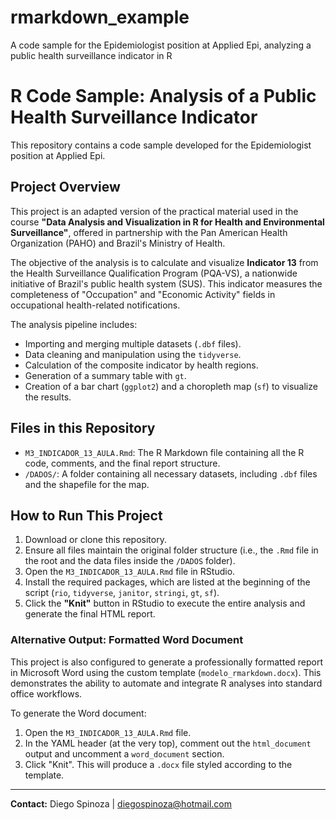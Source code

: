 # rmarkdown_example
A code sample for the Epidemiologist position at Applied Epi, analyzing a public health surveillance indicator in R

# R Code Sample: Analysis of a Public Health Surveillance Indicator

This repository contains a code sample developed for the Epidemiologist position at Applied Epi.

## Project Overview

This project is an adapted version of the practical material used in the course **"Data Analysis and Visualization in R for Health and Environmental Surveillance"**, offered in partnership with the Pan American Health Organization (PAHO) and Brazil's Ministry of Health.

The objective of the analysis is to calculate and visualize **Indicator 13** from the Health Surveillance Qualification Program (PQA-VS), a nationwide initiative of Brazil's public health system (SUS). This indicator measures the completeness of "Occupation" and "Economic Activity" fields in occupational health-related notifications.

The analysis pipeline includes:
- Importing and merging multiple datasets (`.dbf` files).
- Data cleaning and manipulation using the `tidyverse`.
- Calculation of the composite indicator by health regions.
- Generation of a summary table with `gt`.
- Creation of a bar chart (`ggplot2`) and a choropleth map (`sf`) to visualize the results.

## Files in this Repository

* `M3_INDICADOR_13_AULA.Rmd`: The R Markdown file containing all the R code, comments, and the final report structure.
* `/DADOS/`: A folder containing all necessary datasets, including `.dbf` files and the shapefile for the map.

## How to Run This Project

1.  Download or clone this repository.
2.  Ensure all files maintain the original folder structure (i.e., the `.Rmd` file in the root and the data files inside the `/DADOS` folder).
3.  Open the `M3_INDICADOR_13_AULA.Rmd` file in RStudio.
4.  Install the required packages, which are listed at the beginning of the script (`rio`, `tidyverse`, `janitor`, `stringi`, `gt`, `sf`).
5.  Click the **"Knit"** button in RStudio to execute the entire analysis and generate the final HTML report.

### Alternative Output: Formatted Word Document

This project is also configured to generate a professionally formatted report in Microsoft Word using the custom template (`modelo_rmarkdown.docx`). This demonstrates the ability to automate and integrate R analyses into standard office workflows.

To generate the Word document:
1.  Open the `M3_INDICADOR_13_AULA.Rmd` file.
2.  In the YAML header (at the very top), comment out the `html_document` output and uncomment a `word_document` section.
3.  Click "Knit". This will produce a `.docx` file styled according to the template.

---
**Contact:** Diego Spinoza | diegospinoza@hotmail.com

